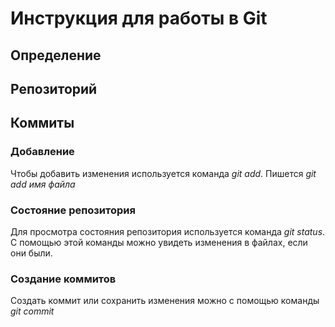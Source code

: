 # Инструкция для работы в Git

## Определение

## Репозиторий

## Коммиты

### Добавление
Чтобы добавить изменения используется команда *git add*. Пишется *git add имя файла*
### Состояние репозитория
Для просмотра состояния репозитория используется команда *git status*. С помощью этой команды можно увидеть изменения в файлах, если они были.
### Создание коммитов
Создать коммит или сохранить изменения можно с помощью команды *git commit*
##